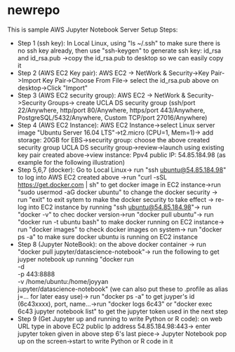 # newrepo 

This is sample AWS Jupyter Notebook Server Setup Steps:

* Step 1 (ssh key): In Local Linux, using "ls ~/.ssh" to make sure there is no ssh key already, then use "ssh-keygen" to generate ssh key: id_rsa and id_rsa.pub ->copy the id_rsa.pub to desktop so we can easily copy it
* Step 2 (AWS EC2 Key pair): AWS EC2 -> NetWork & Security->Key Pair->Import Key Pair->Choose From File-> select the id_rsa.pub above on desktop->Click "Import"
* Step 3 (AWS EC2 security group): AWS EC2 -> NetWork & Security->Security Groups-> create UCLA DS security group (ssh/port 22/Anywhere, http/port 80/Anywhere, https/port 443/Anywhere, PostgreSQL/5432/Anywhere, Custom TCP/port 27016/Anywhere)
* Step 4 (AWS EC2 Instance): AWS EC2 Instance->select Linux server image "Ubuntu Server 16.04 LTS"->t2.micro (CPU=1, Mem=1)-> add storage: 20GB for EBS->security group: choose the above created security group UCLA DS security group->review->launch using existing key pair created above->view instance: Ppv4 public IP: 54.85.184.98 (as example for the following illustration)
* Step 5,6,7 (docker): Go to Local Linux-> run "ssh ubuntu@54.85.184.98" to log into AWS EC2 created above ->run "curl -sSL https://get.docker.com | sh" to get docker image in EC2 instance->run "sudo usermod -aG docker ubuntu" to change the docker security -> run "exit" to exit sytem to make the docker security to take effect -> re-log into EC2 instance by running "ssh ubuntu@54.85.184.98"-> run "docker -v" to chec docker version->run "docker pull ubuntu"-> run "docker run -t ubuntu bash"  to make docker running on EC2 instance-> run "docker images" to check docker images on system-> run "docker ps -a" to make sure docker ubuntu is running on EC2 instance
* Step 8 (Jupyter NoteBook): on the above docker container -> run "docker pull jupyter/datascience-notebook"-> run the following to get juyper notebook up running 
"docker run \
 -d \
 -p 443:8888 \
 -v /home/ubuntu:/home/joyyan \
 jupyter/datascience-notebook" (we can also put these to .profile as alias j=... for later easy use)-> run "docker ps -a" to get juyper's id (6c43xxxx), port, name...->run "docker logs 6c43" or "docker exec 6c43 jupyter notebook list" to get the jupyter token used in the next step
* Step 9 (Get Jupyter up and running to write Python or R code): on web URL type in above EC2 public Ip address 54.85.184.98:443-> enter jupyter token given in above step 6's last piece-> Jupyter Notebook pop up on the screen->start to write Python or R code in it
